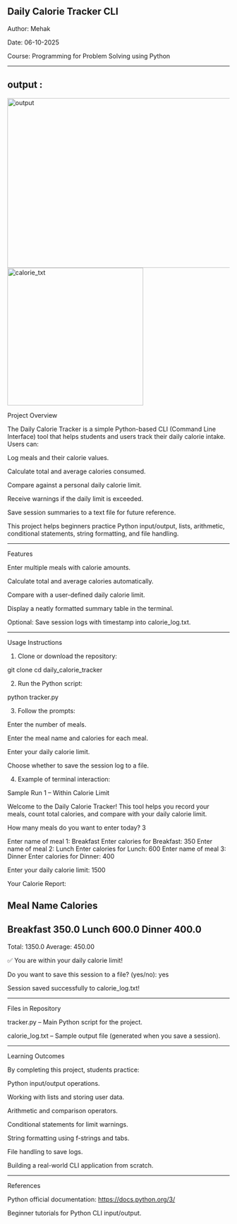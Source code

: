 ## Daily Calorie Tracker CLI

Author: Mehak

Date: 06-10-2025

Course: Programming for Problem Solving using Python


---
## output :
<img width="645" height="385" alt="output" src="https://github.com/user-attachments/assets/a1d28a4f-0abd-4530-8ca9-068e202ac1e9" />
<img width="308" height="312" alt="calorie_txt" src="https://github.com/user-attachments/assets/3c4f4a08-3396-4a7b-9259-796965144195" />


Project Overview

The Daily Calorie Tracker is a simple Python-based CLI (Command Line Interface) tool that helps students and users track their daily calorie intake. Users can:

Log meals and their calorie values.

Calculate total and average calories consumed.

Compare against a personal daily calorie limit.

Receive warnings if the daily limit is exceeded.

Save session summaries to a text file for future reference.


This project helps beginners practice Python input/output, lists, arithmetic, conditional statements, string formatting, and file handling.


---

Features

Enter multiple meals with calorie amounts.

Calculate total and average calories automatically.

Compare with a user-defined daily calorie limit.

Display a neatly formatted summary table in the terminal.

Optional: Save session logs with timestamp into calorie_log.txt.



---

Usage Instructions

1. Clone or download the repository:



git clone <your-github-repo-url>
cd daily_calorie_tracker

2. Run the Python script:



python tracker.py

3. Follow the prompts:

Enter the number of meals.

Enter the meal name and calories for each meal.

Enter your daily calorie limit.

Choose whether to save the session log to a file.



4. Example of terminal interaction:



Sample Run 1 – Within Calorie Limit

Welcome to the Daily Calorie Tracker!
This tool helps you record your meals, count total calories, and compare with your daily calorie limit.

How many meals do you want to enter today? 3

Enter name of meal 1: Breakfast
Enter calories for Breakfast: 350
Enter name of meal 2: Lunch
Enter calories for Lunch: 600
Enter name of meal 3: Dinner
Enter calories for Dinner: 400

Enter your daily calorie limit: 1500

Your Calorie Report:

Meal Name    Calories
--------------------------------
Breakfast       350.0
Lunch           600.0
Dinner          400.0
--------------------------------
Total:          1350.0
Average:        450.00

✅ You are within your daily calorie limit!

Do you want to save this session to a file? (yes/no): yes

Session saved successfully to calorie_log.txt!


---

Files in Repository

tracker.py – Main Python script for the project.

calorie_log.txt – Sample output file (generated when you save a session).



---

Learning Outcomes

By completing this project, students practice:

Python input/output operations.

Working with lists and storing user data.

Arithmetic and comparison operators.

Conditional statements for limit warnings.

String formatting using f-strings and tabs.

File handling to save logs.

Building a real-world CLI application from scratch.



---

References

Python official documentation: https://docs.python.org/3/

Beginner tutorials for Python CLI input/output.

